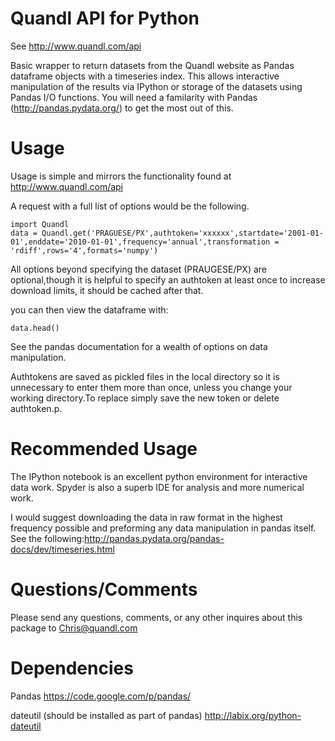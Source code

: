 Quandl API for Python
=========
See http://www.quandl.com/api

Basic wrapper to return datasets from the Quandl website as Pandas dataframe objects with a timeseries index.
This allows interactive manipulation of the results via IPython or storage of the datasets using Pandas I/O functions.
You will need a familarity with Pandas (http://pandas.pydata.org/) to get the most out of this.

Usage
=====
Usage is simple and mirrors the functionality found at http://www.quandl.com/api

A request with a full list of options would be the following.
```
import Quandl
data = Quandl.get('PRAGUESE/PX',authtoken='xxxxxx',startdate='2001-01-01',enddate='2010-01-01',frequency='annual',transformation = 'rdiff',rows='4',formats='numpy')
```
All options beyond specifying the dataset (PRAUGESE/PX) are optional,though it is helpful to specify an authtoken at 
least once to increase download limits, it should be cached after that.

you can then view the dataframe with:
```
data.head()
```

See the pandas documentation for a wealth of options on data manipulation.

Authtokens are saved as pickled files in the local directory so it is unnecessary to enter them more than once,
unless you change your working directory.To replace simply save the new token or delete authtoken.p.

Recommended Usage
================
The IPython notebook is an excellent python environment for interactive data work. Spyder is also a superb IDE for analysis and more numerical work.

I would suggest downloading the data in raw format in the highest frequency possible and preforming any data manipulation
in pandas itself.
See the following:http://pandas.pydata.org/pandas-docs/dev/timeseries.html

Questions/Comments
==================
Please send any questions, comments, or any other inquires about this package to Chris@quandl.com


Dependencies
============
Pandas https://code.google.com/p/pandas/

dateutil (should be installed as part of pandas) http://labix.org/python-dateutil
